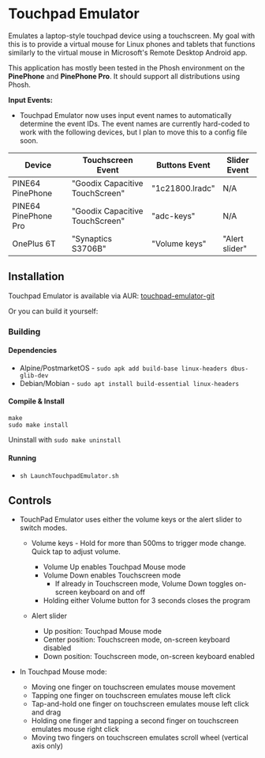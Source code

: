 # Touchpad Emulator

Emulates a laptop-style touchpad device using a touchscreen. My goal with this is to provide a virtual mouse for Linux phones and tablets that functions similarly to the virtual mouse in Microsoft's Remote Desktop Android app.

This application has mostly been tested in the Phosh environment on the **PinePhone** and **PinePhone Pro**. It should support all distributions using Phosh.


**Input Events:**

* Touchpad Emulator now uses input event names to automatically determine the event IDs.  The event names are currently hard-coded to work with the following devices, but I plan to move this to a config file soon.

| Device               | Touchscreen Event               | Buttons Event   | Slider Event   |
| -------------------- | ------------------------------- | --------------- | -------------- |
| PINE64 PinePhone     | "Goodix Capacitive TouchScreen" | "1c21800.lradc" | N/A            |
| PINE64 PinePhone Pro | "Goodix Capacitive TouchScreen" | "adc-keys"      | N/A            |
| OnePlus 6T           | "Synaptics S3706B"              | "Volume keys"   | "Alert slider" |

## Installation

Touchpad Emulator is available via AUR: [touchpad-emulator-git](https://aur.archlinux.org/packages/touchpad-emulator-git)

Or you can build it yourself:

### Building

#### Dependencies

* Alpine/PostmarketOS - `sudo apk add build-base linux-headers dbus-glib-dev`
* Debian/Mobian - `sudo apt install build-essential linux-headers`

#### Compile & Install

```
make
sudo make install
```

Uninstall with `sudo make uninstall`

#### Running

* `sh LaunchTouchpadEmulator.sh`


## Controls

* TouchPad Emulator uses either the volume keys or the alert slider to switch modes.

  * Volume keys - Hold for more than 500ms to trigger mode change.  Quick tap to adjust volume.
    * Volume Up enables Touchpad Mouse mode
    * Volume Down enables Touchscreen mode
      * If already in Touchscreen mode, Volume Down toggles on-screen keyboard on and off
    * Holding either Volume button for 3 seconds closes the program

  * Alert slider
    * Up position: Touchpad Mouse mode
    * Center position: Touchscreen mode, on-screen keyboard disabled
    * Down position: Touchscreen mode, on-screen keyboard enabled

* In Touchpad Mouse mode:
    * Moving one finger on touchscreen emulates mouse movement
    * Tapping one finger on touchscreen emulates mouse left click
    * Tap-and-hold one finger on touchscreen emulates mouse left click and drag
    * Holding one finger and tapping a second finger on touchscreen emulates mouse right click
    * Moving two fingers on touchscreen emulates scroll wheel (vertical axis only)
